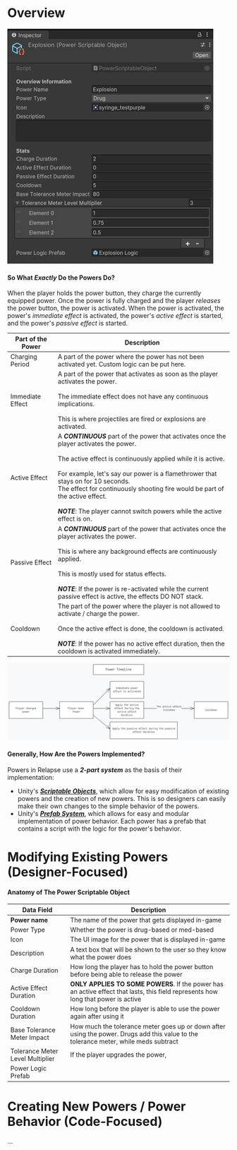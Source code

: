# Overview

![Explosion Power Example](<../../_META/Attachments/Pasted image 20241008131156.png>)

#### So What *Exactly* Do the Powers Do?

When the player holds the power button, they charge the currently equipped power. Once the power is fully charged and the player *releases* the power button, the power is activated. When the power is activated, the power's *immediate effect* is activated, the power's *active effect* is started, and the power's *passive effect* is started.

| Part of the Power | Description                                                                                                                                                                                                                                                                                                                                                                                                              |
| ----------------- | ------------------------------------------------------------------------------------------------------------------------------------------------------------------------------------------------------------------------------------------------------------------------------------------------------------------------------------------------------------------------------------------------------------------------ |
| Charging Period   | A part of the power where the power has not been activated yet. Custom logic can be put here.                                                                                                                                                                                                                                                                                                                            |
| Immediate Effect  | A part of the power that activates as soon as the player activates the power.<br><br>The immediate effect does not have any continuous implications.<br><br>This is where projectiles are fired or explosions are activated.                                                                                                                                                                                             |
| Active Effect     | A ***CONTINUOUS*** part of the power that activates once the player activates the power.<br><br>The active effect is continuously applied while it is active.<br><br>For example, let's say our power is a flamethrower that stays on for 10 seconds.<br>The effect for continuously shooting fire would be part of the active effect.<br><br>***NOTE***: The player cannot switch powers while the active effect is on. |
| Passive Effect    | A ***CONTINUOUS*** part of the power that activates once the player activates the power.<br><br>This is where any background effects are continuously applied.<br><br>This is mostly used for status effects.<br><br>***NOTE***: If the power is re-activated while the current passive effect is active, the effects DO NOT stack.                                                                                      |
| Cooldown          | The part of the power where the player is not allowed to activate / charge the power.<br><br>Once the active effect is done, the cooldown is activated.<br><br>***NOTE***: If the power has no active effect duration, then the cooldown is activated immediately.                                                                                                                                                       |

![](<../../_META/Excalidraw/exc_2024-10-08 13.38.30.excalidraw.png>)

#### Generally, How Are the Powers Implemented?

Powers in Relapse use a ***2-part system*** as the basis of their implementation:

- Unity's [***Scriptable Objects***](https://docs.unity3d.com/Manual/class-ScriptableObject.html), which allow for easy modification of existing powers and the creation of new powers. This is so designers can easily make their own changes to the simple behavior of the powers.
- Unity's [***Prefab System***](https://docs.unity3d.com/Manual/Prefabs.html), which allows for easy and modular implementation of power behavior. Each power has a prefab that contains a script with the logic for the power's behavior.

# Modifying Existing Powers (Designer-Focused)

#### Anatomy of The Power Scriptable Object

| Data Field                       | Description                                                                                                                          |
| -------------------------------- | ------------------------------------------------------------------------------------------------------------------------------------ |
| **Power name**                   | The name of the power that gets displayed in-game                                                                                    |
| Power Type                       | Whether the power is drug-based or med-based                                                                                         |
| Icon                             | The UI image for the power that is displayed in-game                                                                                 |
| Description                      | A text box that will be shown to the user so they know what the power does                                                           |
| Charge Duration                  | How long the player has to hold the power button before being able to release the power                                              |
| Active Effect Duration           | **ONLY APPLIES TO SOME POWERS**. If the power has an active effect that lasts, this field represents how long that power is active   |
| Cooldown Duration                | How long before the player is able to use the power again after using it                                                             |
| Base Tolerance Meter Impact      | How much the tolerance meter goes up or down after using the power. Drugs add this value to the tolerance meter, while meds subtract |
| Tolerance Meter Level Multiplier | If the player upgrades the power,                                                                                                    |
| Power Logic Prefab               |                                                                                                                                      |

# Creating New Powers / Power Behavior (Code-Focused)

…
